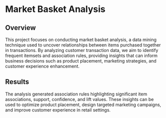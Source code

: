 # Market Basket Analysis 

## Overview

This project focuses on conducting market basket analysis, a data mining technique used to uncover relationships between items purchased together in transactions. By analyzing customer transaction data, we aim to identify frequent itemsets and association rules, providing insights that can inform business decisions such as product placement, marketing strategies, and customer experience enhancement.

## Results

The analysis generated association rules highlighting significant item associations, support, confidence, and lift values. These insights can be used to optimize product placement, design targeted marketing campaigns, and improve customer experience in retail settings.

